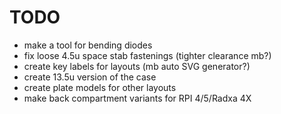 # TODO

* make a tool for bending diodes
* fix loose 4.5u space stab fastenings (tighter clearance mb?)
* create key labels for layouts (mb auto SVG generator?)
* create 13.5u version of the case
* create plate models for other layouts
* make back compartment variants for RPI 4/5/Radxa 4X
